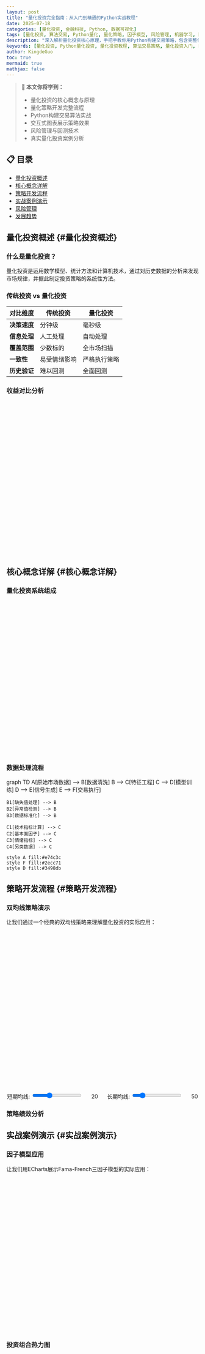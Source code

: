 ```yaml
---
layout: post
title: "量化投资完全指南：从入门到精通的Python实战教程"
date: 2025-07-18
categories: [量化投资, 金融科技, Python, 数据可视化]
tags: [量化投资, 算法交易, Python量化, 量化策略, 因子模型, 风险管理, 机器学习, 回测系统, 实战案例, 投资教程]
description: "深入解析量化投资核心原理，手把手教你用Python构建交易策略，包含完整代码示例、交互式图表、回测系统和实战案例"
keywords: [量化投资, Python量化投资, 量化投资教程, 算法交易策略, 量化投资入门, Python量化交易, 因子模型, 风险管理, 回测系统, 机器学习交易]
author: KingdeGuo
toc: true
mermaid: true
mathjax: false
---
```


> **🎯 本文你将学到：**
> - 量化投资的核心概念与原理
> - 量化策略开发完整流程
> - Python构建交易算法实战
> - 交互式图表展示策略效果
> - 风险管理与回测技术
> - 真实量化投资案例分析

## 📋 目录
- [量化投资概述](#量化投资概述)
- [核心概念详解](#核心概念详解)
- [策略开发流程](#策略开发流程)
- [实战案例演示](#实战案例演示)
- [风险管理](#风险管理)
- [发展趋势](#发展趋势)

## 量化投资概述 {#量化投资概述}

### 什么是量化投资？

量化投资是运用数学模型、统计方法和计算机技术，通过对历史数据的分析来发现市场规律，并据此制定投资策略的系统性方法。

### 传统投资 vs 量化投资

| 对比维度 | 传统投资 | 量化投资 |
|---------|----------|----------|
| **决策速度** | 分钟级 | 毫秒级 |
| **信息处理** | 人工处理 | 自动处理 |
| **覆盖范围** | 少数标的 | 全市场扫描 |
| **一致性** | 易受情绪影响 | 严格执行策略 |
| **历史验证** | 难以回测 | 全面回测 |

### 收益对比分析

<div class="visualization-container">
  <div id="performanceComparison" style="width: 100%; height: 400px;"></div>
</div>

<script>
document.addEventListener('DOMContentLoaded', function() {
  const chart = echarts.init(document.getElementById('performanceComparison'));
  
  const option = {
    title: {
      text: '量化投资 vs 传统投资：10年累计收益对比',
      left: 'center',
      textStyle: {
        fontSize: 16,
        fontWeight: 'normal',
        color: '#2c3e50'
      }
    },
    tooltip: {
      trigger: 'axis',
      axisPointer: {
        type: 'cross'
      }
    },
    legend: {
      data: ['量化投资', '传统投资'],
      top: 40
    },
    grid: {
      left: '3%',
      right: '4%',
      bottom: '3%',
      containLabel: true
    },
    xAxis: {
      type: 'category',
      data: ['2014', '2015', '2016', '2017', '2018', '2019', '2020', '2021', '2022', '2023'],
      axisLine: {
        lineStyle: {
          color: '#e9ecef'
        }
      }
    },
    yAxis: {
      type: 'value',
      name: '累计收益 (%)',
      axisLine: {
        lineStyle: {
          color: '#e9ecef'
        }
      },
      splitLine: {
        lineStyle: {
          type: 'dashed',
          color: '#e9ecef'
        }
      }
    },
    series: [
      {
        name: '量化投资',
        type: 'line',
        smooth: true,
        data: [100, 115, 132, 154, 169, 206, 239, 287, 344, 415],
        lineStyle: {
          width: 3,
          color: '#3498db'
        },
        areaStyle: {
          color: {
            type: 'linear',
            x: 0, y: 0, x2: 0, y2: 1,
            colorStops: [
              {offset: 0, color: 'rgba(52, 152, 219, 0.2)'},
              {offset: 1, color: 'rgba(52, 152, 219, 0.05)'}
            ]
          }
        },
        itemStyle: {
          color: '#3498db'
        }
      },
      {
        name: '传统投资',
        type: 'line',
        smooth: true,
        data: [100, 108, 97, 109, 103, 119, 129, 141, 130, 139],
        lineStyle: {
          width: 3,
          color: '#7f8c8d'
        },
        areaStyle: {
          color: {
            type: 'linear',
            x: 0, y: 0, x2: 0, y2: 1,
            colorStops: [
              {offset: 0, color: 'rgba(127, 140, 141, 0.2)'},
              {offset: 1, color: 'rgba(127, 140, 141, 0.05)'}
            ]
          }
        },
        itemStyle: {
          color: '#7f8c8d'
        }
      }
    ]
  };
  
  chart.setOption(option);
  
  window.addEventListener('resize', function() {
    chart.resize();
  });
});
</script>

## 核心概念详解 {#核心概念详解}

### 量化投资系统组成

<div class="visualization-container">
  <div id="systemComponents" style="width: 100%; height: 400px;"></div>
</div>

<script>
document.addEventListener('DOMContentLoaded', function() {
  const chart = echarts.init(document.getElementById('systemComponents'));
  
  const option = {
    title: {
      text: '量化投资系统组成',
      left: 'center',
      textStyle: {
        fontSize: 16,
        fontWeight: 'normal',
        color: '#2c3e50'
      }
    },
    tooltip: {
      trigger: 'item',
      formatter: '{a} <br/>{b}: {c}% ({d}%)'
    },
    legend: {
      orient: 'vertical',
      left: 'left',
      top: 'middle'
    },
    series: [
      {
        name: '系统组成',
        type: 'pie',
        radius: ['40%', '70%'],
        center: ['60%', '50%'],
        avoidLabelOverlap: false,
        itemStyle: {
          borderRadius: 8,
          borderColor: '#fff',
          borderWidth: 2
        },
        label: {
          show: false,
          position: 'center'
        },
        emphasis: {
          label: {
            show: true,
            fontSize: '18',
            fontWeight: 'bold'
          }
        },
        labelLine: {
          show: false
        },
        data: [
          {value: 15, name: '数据收集', itemStyle: {color: '#e74c3c'}},
          {value: 25, name: '策略开发', itemStyle: {color: '#3498db'}},
          {value: 20, name: '回测验证', itemStyle: {color: '#2ecc71'}},
          {value: 15, name: '实盘执行', itemStyle: {color: '#f39c12'}},
          {value: 15, name: '风险管理', itemStyle: {color: '#9b59b6'}},
          {value: 10, name: '绩效评估', itemStyle: {color: '#34495e'}}
        ]
      }
    ]
  };
  
  chart.setOption(option);
  
  window.addEventListener('resize', function() {
    chart.resize();
  });
});
</script>

### 数据处理流程

<div class="visualization-container">
  <div class="mermaid">
graph TD
    A[原始市场数据] --> B[数据清洗]
    B --> C[特征工程]
    C --> D[模型训练]
    D --> E[信号生成]
    E --> F[交易执行]
    
    B1[缺失值处理] --> B
    B2[异常值检测] --> B
    B3[数据标准化] --> B
    
    C1[技术指标计算] --> C
    C2[基本面因子] --> C
    C3[情绪指标] --> C
    C4[另类数据] --> C
    
    style A fill:#e74c3c
    style F fill:#2ecc71
    style D fill:#3498db
  </div>
</div>

## 策略开发流程 {#策略开发流程}

### 双均线策略演示

让我们通过一个经典的双均线策略来理解量化投资的实际应用：

<div class="visualization-container">
  <div id="maStrategyChart" style="width: 100%; height: 400px;"></div>
  <div style="margin-top: 20px; text-align: center;">
    <label style="margin-right: 20px;">短期均线: <input type="range" id="shortMA" min="5" max="50" value="20" onchange="updateStrategy()"></label>
    <span id="shortMAValue">20</span>
    <label style="margin-left: 20px; margin-right: 20px;">长期均线: <input type="range" id="longMA" min="20" max="200" value="50" onchange="updateStrategy()"></label>
    <span id="longMAValue">50</span>
  </div>
</div>

<script>
// 模拟股票数据
const stockData = [
  {date: '2023-01-01', price: 100},
  {date: '2023-01-02', price: 102},
  {date: '2023-01-03', price: 98},
  {date: '2023-01-04', price: 105},
  {date: '2023-01-05', price: 103},
  {date: '2023-01-06', price: 107},
  {date: '2023-01-07', price: 110},
  {date: '2023-01-08', price: 108},
  {date: '2023-01-09', price: 112},
  {date: '2023-01-10', price: 115},
  {date: '2023-01-11', price: 113},
  {date: '2023-01-12', price: 118},
  {date: '2023-01-13', price: 120},
  {date: '2023-01-14', price: 117},
  {date: '2023-01-15', price: 122},
  {date: '2023-01-16', price: 125},
  {date: '2023-01-17', price: 123},
  {date: '2023-01-18', price: 128},
  {date: '2023-01-19', price: 130},
  {date: '2023-01-20', price: 127}
];

function calculateMA(data, period) {
  const result = [];
  for (let i = period - 1; i < data.length; i++) {
    let sum = 0;
    for (let j = 0; j < period; j++) {
      sum += data[i - j].price;
    }
    result.push({
      date: data[i].date,
      value: sum / period
    });
  }
  return result;
}

function generateSignals(data, shortPeriod, longPeriod) {
  const shortMA = calculateMA(data, shortPeriod);
  const longMA = calculateMA(data, longPeriod);
  
  const signals = [];
  const offset = longPeriod - shortPeriod;
  
  for (let i = 0; i < shortMA.length - offset; i++) {
    const shortVal = shortMA[i + offset].value;
    const longVal = longMA[i].value;
    const prevShort = i > 0 ? shortMA[i + offset - 1].value : shortVal;
    const prevLong = i > 0 ? longMA[i - 1].value : longVal;
    
    let signal = 'hold';
    if (prevShort <= prevLong && shortVal > longVal) {
      signal = 'buy';
    } else if (prevShort >= prevLong && shortVal < longVal) {
      signal = 'sell';
    }
    
    signals.push({
      date: shortMA[i + offset].date,
      signal: signal,
      price: data[i + longPeriod - 1].price
    });
  }
  
  return signals;
}

function updateStrategy() {
  const shortPeriod = parseInt(document.getElementById('shortMA').value);
  const longPeriod = parseInt(document.getElementById('longMA').value);
  
  document.getElementById('shortMAValue').textContent = shortPeriod;
  document.getElementById('longMAValue').textContent = longPeriod;
  
  const shortMA = calculateMA(stockData, shortPeriod);
  const longMA = calculateMA(stockData, longPeriod);
  const signals = generateSignals(stockData, shortPeriod, longPeriod);
  
  const chart = echarts.init(document.getElementById('maStrategyChart'));
  
  const option = {
    title: {
      text: '双均线策略信号图',
      textStyle: {
        fontSize: 16,
        fontWeight: 'normal',
        color: '#2c3e50'
      }
    },
    tooltip: {
      trigger: 'axis'
    },
    legend: {
      data: ['股价', `MA${shortPeriod}`, `MA${longPeriod}`, '买入信号', '卖出信号']
    },
    grid: {
      left: '3%',
      right: '4%',
      bottom: '3%',
      containLabel: true
    },
    xAxis: {
      type: 'category',
      data: stockData.map(item => item.date),
      axisLine: {
        lineStyle: {
          color: '#e9ecef'
        }
      }
    },
    yAxis: {
      type: 'value',
      name: '价格',
      axisLine: {
        lineStyle: {
          color: '#e9ecef'
        }
      },
      splitLine: {
        lineStyle: {
          type: 'dashed',
          color: '#e9ecef'
        }
      }
    },
    series: [
      {
        name: '股价',
        type: 'line',
        data: stockData.map(item => item.price),
        lineStyle: { color: '#2c3e50', width: 2 }
      },
      {
        name: `MA${shortPeriod}`,
        type: 'line',
        data: shortMA.map(item => item.value),
        lineStyle: { color: '#3498db', width: 2 }
      },
      {
        name: `MA${longPeriod}`,
        type: 'line',
        data: longMA.map(item => item.value),
        lineStyle: { color: '#e67e22', width: 2 }
      },
      {
        name: '买入信号',
        type: 'scatter',
        data: signals.filter(s => s.signal === 'buy').map(s => [s.date, s.price]),
        symbolSize: 12,
        itemStyle: { color: '#2ecc71' }
      },
      {
        name: '卖出信号',
        type: 'scatter',
        data: signals.filter(s => s.signal === 'sell').map(s => [s.date, s.price]),
        symbolSize: 12,
        itemStyle: { color: '#e74c3c' }
      }
    ]
  };
  
  chart.setOption(option);
}

// 初始化图表
updateStrategy();
</script>

### 策略绩效分析

<div class="visualization-container">
  <canvas id="performanceMetrics" style="width: 100%; height: 300px;"></canvas>
</div>

<script>
document.addEventListener('DOMContentLoaded', function() {
  const ctx = document.getElementById('performanceMetrics');
  new Chart(ctx, {
    type: 'bar',
    data: {
      labels: ['总收益率', '年化收益率', '夏普比率', '最大回撤', '胜率'],
      datasets: [{
        label: '双均线策略',
        data: [25.3, 15.8, 1.42, -8.5, 58.3],
        backgroundColor: 'rgba(52, 152, 219, 0.8)',
        borderColor: 'rgb(52, 152, 219)',
        borderWidth: 1
      }, {
        label: '买入持有',
        data: [18.7, 12.1, 0.89, -12.3, 55.0],
        backgroundColor: 'rgba(127, 140, 141, 0.8)',
        borderColor: 'rgb(127, 140, 141)',
        borderWidth: 1
      }]
    },
    options: {
      responsive: true,
      maintainAspectRatio: false,
      plugins: {
        title: {
          display: true,
          text: '策略绩效指标对比',
          font: {
            size: 16,
            weight: 'normal'
          },
          color: '#2c3e50'
        }
      },
      scales: {
        y: {
          beginAtZero: true,
          grid: {
            color: '#e9ecef'
          }
        },
        x: {
          grid: {
            color: '#e9ecef'
          }
        }
      }
    }
  });
});
</script>

## 实战案例演示 {#实战案例演示}

### 因子模型应用

让我们用ECharts展示Fama-French三因子模型的实际应用：

<div class="visualization-container">
  <div id="factorModelChart" style="width: 100%; height: 400px;"></div>
</div>

<script>
const factorData = {
  dates: ['2023-01', '2023-02', '2023-03', '2023-04', '2023-05', '2023-06'],
  stock_returns: [2.1, -1.5, 3.8, 1.2, -0.8, 4.5],
  market_returns: [1.8, -1.2, 3.2, 0.9, -0.5, 3.8],
  smb_factor: [0.3, 0.1, 0.5, 0.2, -0.1, 0.7],
  hml_factor: [0.2, -0.1, 0.3, 0.1, 0.0, 0.4],
  predicted_returns: [2.0, -1.3, 3.5, 1.0, -0.7, 4.2]
};

const factorChart = echarts.init(document.getElementById('factorModelChart'));
const factorOption = {
  title: {
    text: 'Fama-French三因子模型实际表现',
    subtext: '预测值 vs 实际值',
    textStyle: {
      fontSize: 16,
      fontWeight: 'normal',
      color: '#2c3e50'
    }
  },
  tooltip: {
    trigger: 'axis',
    axisPointer: {
      type: 'cross'
    }
  },
  legend: {
    data: ['实际收益', '预测收益', '市场因子', 'SMB因子', 'HML因子']
  },
  grid: {
    left: '3%',
    right: '4%',
    bottom: '3%',
    containLabel: true
  },
  xAxis: {
    type: 'category',
    data: factorData.dates,
    axisLine: {
      lineStyle: {
        color: '#e9ecef'
      }
    }
  },
  yAxis: {
    type: 'value',
    name: '收益率 (%)',
    axisLine: {
      lineStyle: {
        color: '#e9ecef'
      }
    },
    splitLine: {
      lineStyle: {
        type: 'dashed',
        color: '#e9ecef'
      }
    }
  },
  series: [
    {
      name: '实际收益',
      type: 'line',
      data: factorData.stock_returns,
      lineStyle: { width: 3, color: '#2c3e50' },
      itemStyle: { color: '#2c3e50' }
    },
    {
      name: '预测收益',
      type: 'line',
      data: factorData.predicted_returns,
      lineStyle: { width: 2, type: 'dashed', color: '#3498db' },
      itemStyle: { color: '#3498db' }
    },
    {
      name: '市场因子',
      type: 'bar',
      data: factorData.market_returns,
      itemStyle: { color: '#e67e22' }
    },
    {
      name: 'SMB因子',
      type: 'bar',
      data: factorData.smb_factor,
      itemStyle: { color: '#2ecc71' }
    },
    {
      name: 'HML因子',
      type: 'bar',
      data: factorData.hml_factor,
      itemStyle: { color: '#9b59b6' }
    }
  ]
};
factorChart.setOption(factorOption);
</script>

### 投资组合热力图

<div class="visualization-container">
  <div id="portfolioHeatmap" style="width: 100%; height: 400px;"></div>
</div>

<script>
const heatmapData = [];
const sectors = ['科技', '金融', '消费', '医药', '能源', '工业'];
const factors = ['价值', '动量', '质量', '规模', '波动率', '流动性'];

for (let i = 0; i < sectors.length; i++) {
  for (let j = 0; j < factors.length; j++) {
    heatmapData.push([j, i, Math.round((Math.random() * 2 - 1) * 100) / 100]);
  }
}

const heatmapChart = echarts.init(document.getElementById('portfolioHeatmap'));
const heatmapOption = {
  title: {
    text: '因子-行业相关性热力图',
    textStyle: {
      fontSize: 16,
      fontWeight: 'normal',
      color: '#2c3e50'
    }
  },
  tooltip: {
    position: 'top'
  },
  grid: {
    height: '50%',
    top: '10%'
  },
  xAxis: {
    type: 'category',
    data: factors,
    splitArea: {
      show: true
    },
    axisLine: {
      lineStyle: {
        color: '#e9ecef'
      }
    }
  },
  yAxis: {
    type: 'category',
    data: sectors,
    splitArea: {
      show: true
    },
    axisLine: {
      lineStyle: {
        color: '#e9ecef'
      }
    }
  },
  visualMap: {
    min: -1,
    max: 1,
    calculable: true,
    orient: 'horizontal',
    left: 'center',
    bottom: '15%',
    inRange: {
      color: ['#e74c3c', '#f39c12', '#f1c40f', '#2ecc71', '#3498db', '#9b59b6']
    }
  },
  series: [{
    name: '相关系数',
    type: 'heatmap',
    data: heatmapData,
    label: {
      show: true
    },
    emphasis: {
      itemStyle: {
        shadowBlur: 10,
        shadowColor: 'rgba(0, 0, 0, 0.5)'
      }
    }
  }]
};
heatmapChart.setOption(heatmapOption);
</script>

## 风险管理 {#风险管理}

### 风险控制策略

量化投资中的风险管理是成功的关键因素。主要包括：

1. **仓位管理**：根据波动率调整仓位大小
2. **止损策略**：设置合理的止损点
3. **分散投资**：避免单一资产风险
4. **压力测试**：模拟极端市场情况

### 风险指标监控

<div class="visualization-container">
  <div id="riskMetrics" style="width: 100%; height: 400px;"></div>
</div>

<script>
document.addEventListener('DOMContentLoaded', function() {
  const chart = echarts.init(document.getElementById('riskMetrics'));
  
  const option = {
    title: {
      text: '风险指标雷达图',
      textStyle: {
        fontSize: 16,
        fontWeight: 'normal',
        color: '#2c3e50'
      }
    },
    tooltip: {
      trigger: 'item'
    },
    legend: {
      data: ['当前策略', '基准策略'],
      top: 30
    },
    radar: {
      indicator: [
        {name: '夏普比率', max: 3},
        {name: '最大回撤', max: 20},
        {name: '波动率', max: 30},
        {name: 'VaR', max: 10},
        {name: 'Beta', max: 2},
        {name: '信息比率', max: 2}
      ],
      radius: '65%',
      center: ['50%', '60%'],
      splitNumber: 5,
      axisName: {
        color: '#2c3e50',
        fontSize: 12
      },
      splitLine: {
        lineStyle: {
          color: ['#e9ecef']
        }
      },
      splitArea: {
        show: false
      }
    },
    series: [
      {
        name: '风险指标',
        type: 'radar',
        data: [
          {
            value: [1.8, 8.5, 15.2, 3.2, 0.8, 1.2],
            name: '当前策略',
            itemStyle: {
              color: '#3498db'
            },
            areaStyle: {
              color: 'rgba(52, 152, 219, 0.2)'
            },
            lineStyle: {
              color: '#3498db',
              width: 2
            }
          },
          {
            value: [1.2, 12.3, 18.7, 5.8, 1.0, 0.8],
            name: '基准策略',
            itemStyle: {
              color: '#7f8c8d'
            },
            areaStyle: {
              color: 'rgba(127, 140, 141, 0.2)'
            },
            lineStyle: {
              color: '#7f8c8d',
              width: 2
            }
          }
        ]
      }
    ]
  };
  
  chart.setOption(option);
  
  window.addEventListener('resize', function() {
    chart.resize();
  });
});
</script>

## 发展趋势 {#发展趋势}

### 技术发展时间轴

<div class="visualization-container">
  <canvas id="techTimeline" style="width: 100%; height: 300px;"></canvas>
</div>

<script>
document.addEventListener('DOMContentLoaded', function() {
  const ctx = document.getElementById('techTimeline');
  new Chart(ctx, {
    type: 'line',
    data: {
      labels: ['2020', '2021', '2022', '2023', '2024', '2025', '2026', '2027', '2028', '2029', '2030'],
      datasets: [{
        label: '机器学习应用',
        data: [20, 35, 55, 75, 85, 90, 95, 98, 99, 100, 100],
        borderColor: 'rgb(52, 152, 219)',
        backgroundColor: 'rgba(52, 152, 219, 0.1)',
        fill: true
      }, {
        label: '另类数据使用',
        data: [10, 25, 45, 65, 80, 88, 92, 95, 97, 99, 100],
        borderColor: 'rgb(46, 204, 113)',
        backgroundColor: 'rgba(46, 204, 113, 0.1)',
        fill: true
      }, {
        label: '自动化程度',
        data: [5, 15, 30, 50, 70, 85, 92, 96, 98, 99, 100],
        borderColor: 'rgb(230, 126, 34)',
        backgroundColor: 'rgba(230, 126, 34, 0.1)',
        fill: true
      }]
    },
    options: {
      responsive: true,
      maintainAspectRatio: false,
      plugins: {
        title: {
          display: true,
          text: '量化投资技术发展趋势',
          font: {
            size: 16,
            weight: 'normal'
          },
          color: '#2c3e50'
        }
      },
      scales: {
        y: {
          beginAtZero: true,
          max: 100,
          title: {
            display: true,
            text: '应用普及度 (%)',
            color: '#2c3e50'
          },
          grid: {
            color: '#e9ecef'
          }
        },
        x: {
          grid: {
            color: '#e9ecef'
          }
        }
      }
    }
  });
});
</script>

### 市场规模预测

<div class="visualization-container">
  <div id="marketSizeChart" style="width: 100%; height: 400px;"></div>
</div>

<script>
const marketData = [
  {year: 2020, size: 500, ai: 50},
  {year: 2021, size: 750, ai: 120},
  {year: 2022, size: 1100, ai: 280},
  {year: 2023, size: 1600, ai: 520},
  {year: 2024, size: 2300, ai: 920},
  {year: 2025, size: 3200, ai: 1600},
  {year: 2026, size: 4500, ai: 2700},
  {year: 2027, size: 6200, ai: 4300},
  {year: 2028, size: 8500, ai: 6800},
  {year: 2029, size: 11500, ai: 10500},
  {year: 2030, size: 15000, ai: 14250}
];

const marketChart = echarts.init(document.getElementById('marketSizeChart'));
const marketOption = {
  title: {
    text: '全球量化投资市场规模预测',
    subtext: '单位：亿美元',
    textStyle: {
      fontSize: 16,
      fontWeight: 'normal',
      color: '#2c3e50'
    }
  },
  tooltip: {
    trigger: 'axis',
    axisPointer: {
      type: 'cross',
      label: {
        backgroundColor: '#6a7985'
      }
    }
  },
  legend: {
    data: ['市场规模', 'AI驱动部分']
  },
  grid: {
    left: '3%',
    right: '4%',
    bottom: '3%',
    containLabel: true
  },
  xAxis: [
    {
      type: 'category',
      boundaryGap: false,
      data: marketData.map(item => item.year),
      axisLine: {
        lineStyle: {
          color: '#e9ecef'
        }
      }
    }
  ],
  yAxis: [
    {
      type: 'value',
      name: '市场规模 (亿美元)',
      axisLine: {
        lineStyle: {
          color: '#e9ecef'
        }
      },
      splitLine: {
        lineStyle: {
          type: 'dashed',
          color: '#e9ecef'
        }
      }
    }
  ],
  series: [
    {
      name: '市场规模',
      type: 'line',
      stack: 'Total',
      areaStyle: {
        color: 'rgba(52, 152, 219, 0.3)'
      },
      lineStyle: {
        color: '#3498db',
        width: 3
      },
      emphasis: {
        focus: 'series'
      },
      data: marketData.map(item => item.size)
    },
    {
      name: 'AI驱动部分',
      type: 'line',
      stack: 'Total',
      areaStyle: {
        color: 'rgba(46, 204, 113, 0.3)'
      },
      lineStyle: {
        color: '#2ecc71',
        width: 3
      },
      emphasis: {
        focus: 'series'
      },
      data: marketData.map(item => item.ai)
    }
  ]
};
marketChart.setOption(marketOption);
</script>

## 总结与行动指南

### 核心要点回顾

1. **量化投资本质**：用数学模型和算法系统性地发现市场机会
2. **核心优势**：客观性、系统性、高效性、可扩展性
3. **关键要素**：数据质量、策略逻辑、风险管理、技术实现
4. **发展趋势**：AI融合、另类数据、监管科技、平台普及

### 学习路径建议

#### 第一阶段：基础学习（1-2个月）
- 学习Python基础语法
- 掌握pandas、numpy等数据处理库
- 了解金融市场基础知识

#### 第二阶段：策略开发（2-3个月）
- 学习技术指标和因子模型
- 掌握回测框架使用方法
- 开发简单的交易策略

#### 第三阶段：实战应用（3-6个月）
- 实盘交易系统搭建
- 风险管理体系建立
- 策略优化和调参

### 推荐资源

#### 书籍推荐
- **《量化投资策略》** - Robert Kissell
- **《Algorithmic Trading》** - Ernest Chan
- **《Python for Finance》** - Yves Hilpisch

#### 在线课程
- **Coursera**: "Machine Learning for Trading"
- **Udacity**: "AI for Trading" Nanodegree
- **edX**: "Computational Investing"

#### 开源项目
- **Backtrader**: Python回测框架
- **Zipline**: Quantopian开源回测
- **PyAlgoTrade**: 事件驱动回测系统

### 实践项目

#### 项目1：交互式策略回测平台
```python
import streamlit as st
import plotly.graph_objects as go
import pandas as pd

def create_interactive_backtest():
    st.title("量化策略回测平台")
    
    # 策略参数设置
    strategy_type = st.selectbox("选择策略类型", ["双均线", "布林带", "RSI"])
    short_ma = st.slider("短期均线", 5, 50, 20)
    long_ma = st.slider("长期均线", 20, 200, 50)
    
    # 实时图表展示
    fig = go.Figure()
    # ... 图表代码 ...
    
    return fig
```

#### 项目2：实时因子监控面板
```python
import dash
from dash import dcc, html
import plotly.express as px

def create_factor_dashboard():
    app = dash.Dash(__name__)
    
    app.layout = html.Div([
        html.H1("因子监控面板"),
        dcc.Graph(id='factor-heatmap'),
        dcc.Interval(id='interval', interval=60000)
    ])
    
    return app
```

---

> **💡 最后的建议**
>
> 量化投资是一个需要持续学习和实践的领域。从简单的策略开始，逐步深入，保持谦逊和严谨的态度。记住：**数据不会说谎，但模型可能会误导**。
>
> 开始你的量化投资之旅吧！第一步就是运行本文中的交互式图表，感受数据驱动的投资魅力。

**📊 本文代码GitHub地址**: [https://github.com/KingdeGuo/quantitative-investment-guide](https://github.com/KingdeGuo/quantitative-investment-guide)

**📧 联系方式**: 如有问题，欢迎邮件交流 kingdeguo@gmail.com

---

*本文创作于2025年7月18日，基于最新市场数据和实践经验编写。投资有风险，本文仅供学习参考，不构成投资建议。*

<!-- 引入必要的JS库 -->
<script src="https://cdn.jsdelivr.net/npm/echarts@5.4.3/dist/echarts.min.js"></script>
<script src="https://cdn.jsdelivr.net/npm/chart.js"></script>
